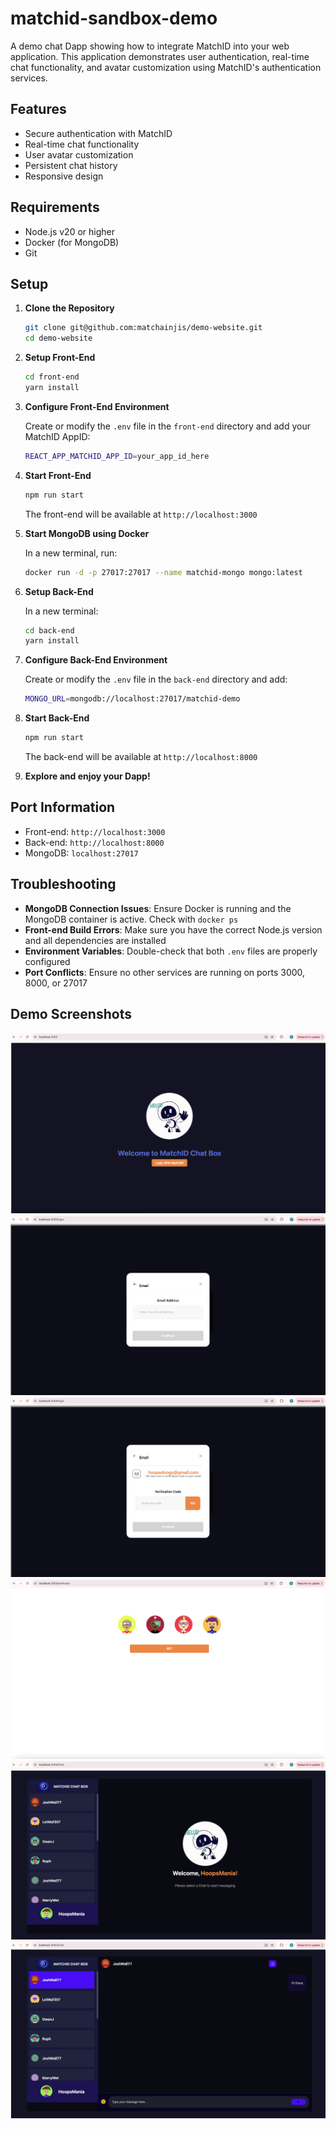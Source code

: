 # matchid-sandbox-demo

A demo chat Dapp showing how to integrate MatchID into your web application. This application demonstrates user authentication, real-time chat functionality, and avatar customization using MatchID's authentication services.

## Features

- Secure authentication with MatchID
- Real-time chat functionality
- User avatar customization
- Persistent chat history
- Responsive design

## Requirements

- Node.js v20 or higher
- Docker (for MongoDB)
- Git

## Setup

1. **Clone the Repository**

   ```bash
   git clone git@github.com:matchainjis/demo-website.git
   cd demo-website
   ```

2. **Setup Front-End**

   ```bash
   cd front-end
   yarn install
   ```

3. **Configure Front-End Environment**

   Create or modify the `.env` file in the `front-end` directory and add your MatchID AppID:
   ```bash
   REACT_APP_MATCHID_APP_ID=your_app_id_here
   ```

4. **Start Front-End**
   
   ```bash
   npm run start
   ```
   The front-end will be available at `http://localhost:3000`

5. **Start MongoDB using Docker**

   In a new terminal, run:
   ```bash
   docker run -d -p 27017:27017 --name matchid-mongo mongo:latest
   ```

6. **Setup Back-End**

   In a new terminal:
   ```bash
   cd back-end
   yarn install
   ```

7. **Configure Back-End Environment**

   Create or modify the `.env` file in the `back-end` directory and add:
   ```bash
   MONGO_URL=mongodb://localhost:27017/matchid-demo
   ```

8. **Start Back-End**
   
   ```bash
   npm run start
   ```
   The back-end will be available at `http://localhost:8000`

9. **Explore and enjoy your Dapp!**

## Port Information

- Front-end: `http://localhost:3000`
- Back-end: `http://localhost:8000`
- MongoDB: `localhost:27017`

## Troubleshooting

- **MongoDB Connection Issues**: Ensure Docker is running and the MongoDB container is active. Check with `docker ps`
- **Front-end Build Errors**: Make sure you have the correct Node.js version and all dependencies are installed
- **Environment Variables**: Double-check that both `.env` files are properly configured
- **Port Conflicts**: Ensure no other services are running on ports 3000, 8000, or 27017

## Demo Screenshots

![Home Page](./111.png)
![Sign Up / Sign In](./222.png)
![OTP](./333.png)
![Set Avatar](./444.png)
![Chat Box](./555.png)
![Chat](./666.png)
